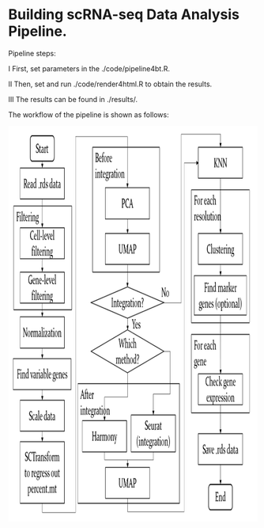 # Building scRNA-seq Data Analysis Pipeline.

<p float="left">
Pipeline steps:

I   First, set parameters in the ./code/pipeline4bt.R.

II  Then, set and run ./code/render4html.R to obtain the results.

III The results can be found in ./results/.
</p>

<p float="left">
The workflow of the pipeline is shown as follows:
</p>

<p float="center">
  <img src="figures/Workflow.png" width="600" height="800"/>
</p>

